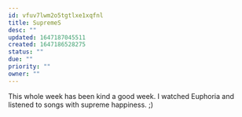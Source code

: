 ```yaml
---
id: vfuv7lwm2o5tgtlxe1xqfnl
title: SupremeS
desc: ""
updated: 1647187045511
created: 1647186528275
status: ""
due: ""
priority: ""
owner: ""
---
```


This whole week has been kind a good week. I watched Euphoria and listened to songs with supreme happiness. ;)
